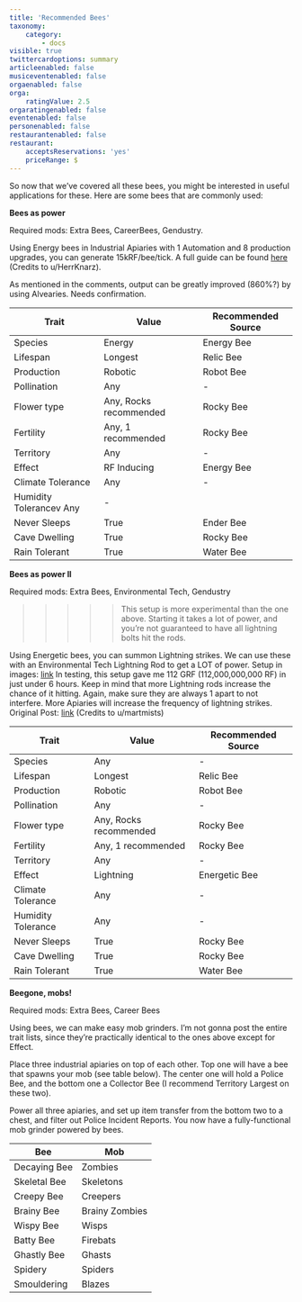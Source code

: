 ```yaml
---
title: 'Recommended Bees'
taxonomy:
    category:
        - docs
visible: true
twittercardoptions: summary
articleenabled: false
musiceventenabled: false
orgaenabled: false
orga:
    ratingValue: 2.5
orgaratingenabled: false
eventenabled: false
personenabled: false
restaurantenabled: false
restaurant:
    acceptsReservations: 'yes'
    priceRange: $
---
```


So now that we’ve covered all these bees, you might be interested in useful applications for these. Here are some bees that are commonly used:

**Bees as power**  

Required mods: Extra Bees, CareerBees, Gendustry.

Using Energy bees in Industrial Apiaries with 1 Automation and 8 production upgrades, you can generate 15kRF/bee/tick. A full guide can be found [here](https://www.reddit.com/r/feedthebeast/comments/7vwadh/atm3_bee_power_15000_rft_from_one_bee/) (Credits to u/HerrKnarz).

As mentioned in the comments, output can be greatly improved (860%?) by using Alvearies. Needs confirmation.

| Trait | Value | Recommended Source |
|--|--|--|
| Species | Energy | Energy Bee |
| Lifespan |  Longest | Relic Bee |
| Production | Robotic | Robot Bee |
| Pollination | Any | - |
| Flower type | Any, Rocks recommended | Rocky Bee |
| Fertility |Any, 1 recommended | Rocky Bee |
| Territory | Any | - |
| Effect | RF Inducing | Energy Bee |
| Climate Tolerance | Any | - |
| Humidity Tolerancev Any | - |
|Never Sleeps | True| Ender Bee |
| Cave Dwelling | True | Rocky Bee |
| Rain Tolerant | True | Water Bee | 

**Bees as power II**  

Required mods: Extra Bees, Environmental Tech, Gendustry

>>>>> This setup is more experimental than the one above. Starting it takes a lot of power, and you’re not guaranteed to have all lightning bolts hit the rods.

Using Energetic bees, you can summon Lightning strikes. We can use these with an Environmental Tech Lightning Rod to get a LOT of power.
Setup in images: [link](https://imgur.com/gallery/o7SOwOG) 
In testing, this setup gave me 112 GRF (112,000,000,000 RF) in just under 6 hours.
Keep in mind that more Lightning rods increase the chance of it hitting. Again, make sure they are always 1 apart to not interfere. More Apiaries will increase the frequency of lightning strikes.
Original Post: [link](https://redd.it/8zsy90) (Credits to u/martmists)

| Trait | Value | Recommended Source |
|--|--|--|
| Species | Any | - |
| Lifespan | Longest | Relic Bee |
| Production | Robotic | Robot Bee |
| Pollination | Any |- |
| Flower type | Any, Rocks recommended | Rocky Bee |
| Fertility | Any, 1 recommended | Rocky Bee |
| Territory | Any | - |
| Effect | Lightning | Energetic Bee |
| Climate Tolerance | Any |- |
| Humidity Tolerance | Any | - |
| Never Sleeps | True | Rocky Bee |
| Cave Dwelling | True | Rocky Bee |
| Rain Tolerant | True | Water Bee |

**Beegone, mobs!**  

Required mods: Extra Bees, Career Bees  

Using bees, we can make easy mob grinders. I’m not gonna post the entire trait lists, since they’re practically identical to the ones above except for Effect.

Place three industrial apiaries on top of each other. Top one will have a bee that spawns your mob (see table below). The center one will hold a Police Bee, and the bottom one a Collector Bee (I recommend Territory Largest on these two).

Power all three apiaries, and set up item transfer from the bottom two to a chest, and filter out Police Incident Reports. You now have a fully-functional mob grinder powered by bees.

| Bee | Mob |
|--|--|
| Decaying Bee | Zombies |
| Skeletal Bee | Skeletons |
| Creepy Bee | Creepers |
| Brainy Bee | Brainy Zombies |
| Wispy Bee | Wisps |
| Batty Bee | Firebats |
| Ghastly Bee | Ghasts |
| Spidery | Spiders |
| Smouldering | Blazes |

